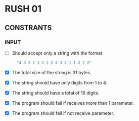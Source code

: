 # RUSH 01


## CONSTRANTS

### INPUT

  - [ ] Should accept only a string with the format  
    
    ```bash
      "4 3 2 1 1 2 2 2 4 3 2 1 1 2 2 2"
    ```
- [x] The total size of the string is 31 bytes.
- [x] The string should have only digits from 1 to 4.
- [x] The string should have a total of 16 digits.
- [x] The program should fail if receives more than 1 parameter.
- [x] The program should fail if not receive parameter.